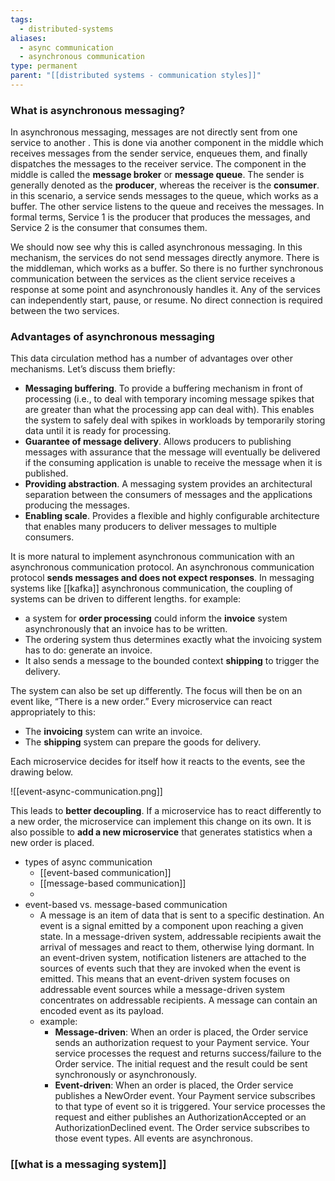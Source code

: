 ```yaml
---
tags:
  - distributed-systems
aliases:
  - async communication
  - asynchronous communication
type: permanent
parent: "[[distributed systems - communication styles]]"
---
```


### What is asynchronous messaging?

In asynchronous messaging, messages are not directly sent from one service to another . This is done via another component in the middle which receives messages from the sender service, enqueues them, and finally dispatches the messages to the receiver service. The component in the middle is called the **message broker** or **message queue**. The sender is generally denoted as the **producer**, whereas the receiver is the **consumer**.
in this scenario, a service sends messages to the queue, which works as a buffer. The other service listens to the queue and receives the messages. In formal terms, Service 1 is the producer that produces the messages, and Service 2 is the consumer that consumes them.


We should now see why this is called asynchronous messaging. In this mechanism, the services do not send messages directly anymore. There is the middleman, which works as a buffer. So there is no further synchronous communication between the services as the client service receives a response at some point and asynchronously handles it. Any of the services can independently start, pause, or resume. No direct connection is required between the two services.

### Advantages of asynchronous messaging

This data circulation method has a number of advantages over other mechanisms. Let’s discuss them briefly:
- **Messaging buffering**. To provide a buffering mechanism in front of processing (i.e., to deal with temporary incoming message spikes that are greater than what the processing app can deal with). This enables the system to safely deal with spikes in workloads by temporarily storing data until it is ready for processing.
- **Guarantee of message delivery**. Allows producers to publishing messages with assurance that the message will eventually be delivered if the consuming application is unable to receive the message when it is published.
- **Providing abstraction**. A messaging system provides an architectural separation between the consumers of messages and the applications producing the messages.
- **Enabling scale**. Provides a flexible and highly configurable architecture that enables many producers to deliver messages to multiple consumers.


It is more natural to implement asynchronous communication with an asynchronous communication protocol. An asynchronous communication protocol **sends messages and does not expect responses**. In messaging systems like [[kafka]] asynchronous communication, the coupling of systems can be driven to different lengths.
for example:
- a system for **order processing** could inform the **invoice** system asynchronously that an invoice has to be written.
- The ordering system thus determines exactly what the invoicing system has to do: generate an invoice.
- It also sends a message to the bounded context **shipping** to trigger the delivery.

The system can also be set up differently. The focus will then be on an event like, “There is a new order.” Every microservice can react appropriately to this:

- The **invoicing** system can write an invoice.
- The **shipping** system can prepare the goods for delivery.

Each microservice decides for itself how it reacts to the events, see the drawing below.

![[event-async-communication.png]]


This leads to **better decoupling**. If a microservice has to react differently to a new order, the microservice can implement this change on its own.
It is also possible to **add a new microservice** that generates statistics when a new order is placed.


- types of async communication 
	- [[event-based communication]]
	- [[message-based communication]]
	- 
- event-based vs. message-based communication
	-  A message is an item of data that is sent to a specific destination. An event is a signal emitted by a component upon reaching a given state. In a message-driven system, addressable recipients await the arrival of messages and react to them, otherwise lying dormant. In an event-driven system, notification listeners are attached to the sources of events such that they are invoked when the event is emitted. This means that an event-driven system focuses on addressable event sources while a message-driven system concentrates on addressable recipients. A message can contain an encoded event as its payload.
	- example:
		-  **Message-driven**: When an order is placed, the Order service sends an authorization request to your Payment service. Your service processes the request and returns success/failure to the Order service. The initial request and the result could be sent synchronously or asynchronously.
		- **Event-driven**: When an order is placed, the Order service publishes a NewOrder event. Your Payment service subscribes to that type of event so it is triggered. Your service processes the request and either publishes an AuthorizationAccepted or an AuthorizationDeclined event. The Order service subscribes to those event types. All events are asynchronous.


### [[what is a messaging system]]
